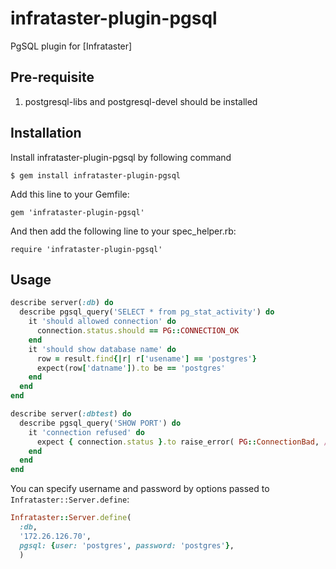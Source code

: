 # infrataster-plugin-pgsql

PgSQL plugin for [Infrataster]

## Pre-requisite
1. postgresql-libs and postgresql-devel should be installed

## Installation
Install infrataster-plugin-pgsql by following command
   
   `$ gem install infrataster-plugin-pgsql`

Add this line to your Gemfile:

    gem 'infrataster-plugin-pgsql'

And then add the following line to your spec\_helper.rb:

    require 'infrataster-plugin-pgsql'

## Usage

```ruby
describe server(:db) do
  describe pgsql_query('SELECT * from pg_stat_activity') do
    it 'should allowed connection' do
      connection.status.should == PG::CONNECTION_OK
    end
    it 'should show database name' do
      row = result.find{|r| r['usename'] == 'postgres'}
      expect(row['datname']).to be == 'postgres'
    end
  end
end

describe server(:dbtest) do
  describe pgsql_query('SHOW PORT') do
    it 'connection refused' do 
      expect { connection.status }.to raise_error( PG::ConnectionBad, /could not connect to server: Connection refused/ )
    end
  end
end
```

You can specify username and password by options passed to `Infrataster::Server.define`:

```ruby
Infrataster::Server.define(
  :db,
  '172.26.126.70',
  pgsql: {user: 'postgres', password: 'postgres'},
  )
```
